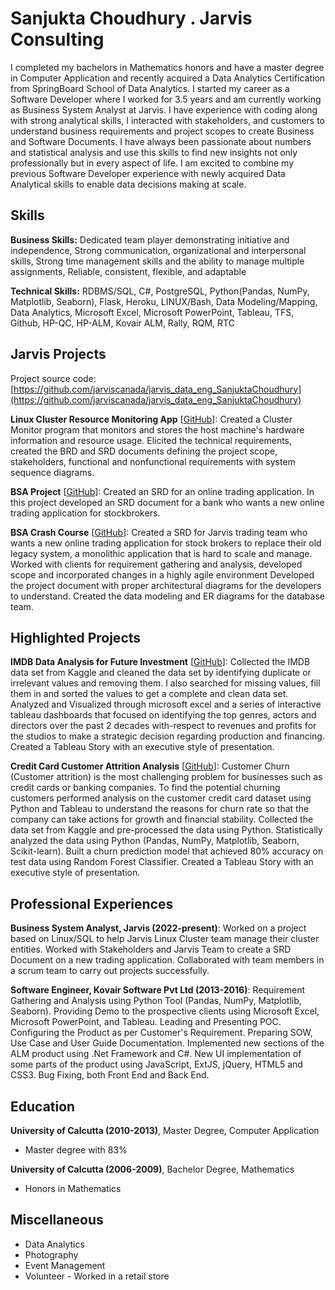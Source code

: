 # Sanjukta Choudhury . Jarvis Consulting

I completed my bachelors in Mathematics honors and have a master degree in Computer Application and recently acquired a Data Analytics Certification from SpringBoard School of Data Analytics. I started my career as a Software Developer where I worked for 3.5 years and am currently working as Business System Analyst at Jarvis. I have experience with coding along with strong analytical skills, I interacted with stakeholders, and customers to understand business requirements and project scopes to create Business and Software Documents. I have always been passionate about numbers and statistical analysis and use this skills to find new insights not only professionally but in every aspect of life. I am excited to combine my previous Software Developer experience with newly acquired Data Analytical skills to enable data decisions making at scale.

## Skills

**Business Skills:** Dedicated team player demonstrating initiative and independence, Strong communication, organizational and interpersonal skills, Strong time management skills and the ability to manage multiple assignments, Reliable, consistent, flexible, and adaptable

**Technical Skills:** RDBMS/SQL, C#, PostgreSQL, Python(Pandas, NumPy, Matplotlib, Seaborn), Flask, Heroku, LINUX/Bash, Data Modeling/Mapping, Data Analytics, Microsoft Excel, Microsoft PowerPoint, Tableau, TFS, Github, HP-QC, HP-ALM, Kovair ALM, Rally, RQM, RTC

## Jarvis Projects

Project source code: [https://github.com/jarviscanada/jarvis_data_eng_SanjuktaChoudhury](https://github.com/jarviscanada/jarvis_data_eng_SanjuktaChoudhury)


**Linux Cluster Resource Monitoring App** [[GitHub](https://github.com/jarviscanada/jarvis_data_eng_SanjuktaChoudhury/tree/master/linux_sql)]: Created a Cluster Monitor program that monitors and stores the host machine's hardware information and resource usage. Elicited the technical requirements, created the BRD and SRD documents defining the project scope, stakeholders, functional and nonfunctional requirements with system sequence diagrams.

**BSA Project** [[GitHub](https://github.com/jarviscanada/jarvis_data_eng_SanjuktaChoudhury/tree/master)]: Created an SRD for an online trading application. In this project developed an SRD document for a bank who wants a new online trading application for stockbrokers.

**BSA Crash Course** [[GitHub](https://github.com/jarviscanada/jarvis_data_eng_SanjuktaChoudhury/tree/master)]: Created a SRD for Jarvis trading team who wants a new online trading application for stock brokers to replace their old legacy system, a monolithic application that is hard to scale and manage. Worked with clients for requirement gathering and analysis, developed scope and incorporated changes in a highly agile environment Developed the project document with proper architectural diagrams for the developers to understand. Created the data modeling and ER diagrams for the database team.


## Highlighted Projects
**IMDB Data Analysis for Future Investment** [[GitHub](https://github.com/SanjuktaCh/Data-Analytics-Project)]: Collected the IMDB data set from Kaggle and cleaned the data set by identifying duplicate or irrelevant values and removing them. I also searched for missing values, fill them in and sorted the values to get a complete and clean data set. Analyzed and Visualized through microsoft excel and a series of interactive tableau dashboards that focused on identifying the top genres, actors and directors over the past 2 decades with-respect to revenues and profits for the studios to make a strategic decision regarding production and financing. Created a Tableau Story with an executive style of presentation.

**Credit Card Customer Attrition Analysis** [[GitHub](https://github.com/SanjuktaCh/Data-Analytics-Project)]: Customer Churn (Customer attrition) is the most challenging problem for businesses such as credit cards or banking companies. To find the potential churning customers performed analysis on the customer credit card dataset using Python and Tableau to understand the reasons for churn rate so that the company can take actions for growth and financial stability. Collected the data set from Kaggle and pre-processed the data using Python. Statistically analyzed the data using Python (Pandas, NumPy, Matplotlib, Seaborn, Scikit-learn). Built a churn prediction model that achieved 80% accuracy on test data using Random Forest Classifier. Created a Tableau Story with an executive style of presentation.


## Professional Experiences

**Business System Analyst, Jarvis (2022-present)**: Worked on a project based on Linux/SQL to help Jarvis Linux Cluster team manage their cluster entities. Worked with Stakeholders and Jarvis Team to create a SRD Document on a new trading application. Collaborated with team members in a scrum team to carry out projects successfully.

**Software Engineer, Kovair Software Pvt Ltd (2013-2016)**: Requirement Gathering and Analysis using Python Tool (Pandas, NumPy, Matplotlib, Seaborn). Providing Demo to the prospective clients using Microsoft Excel, Microsoft PowerPoint, and Tableau. Leading and Presenting POC. Configuring the Product as per Customer's Requirement. Preparing SOW, Use Case and User Guide Documentation. Implemented new sections of the ALM product using .Net Framework and C#. New UI implementation of some parts of the product using JavaScript, ExtJS, jQuery, HTML5 and CSS3. Bug Fixing, both Front End and Back End.


## Education
**University of Calcutta (2010-2013)**, Master Degree, Computer Application
- Master degree with 83%

**University of Calcutta (2006-2009)**, Bachelor Degree, Mathematics
- Honors in Mathematics


## Miscellaneous
- Data Analytics
- Photography
- Event Management
- Volunteer - Worked in a retail store